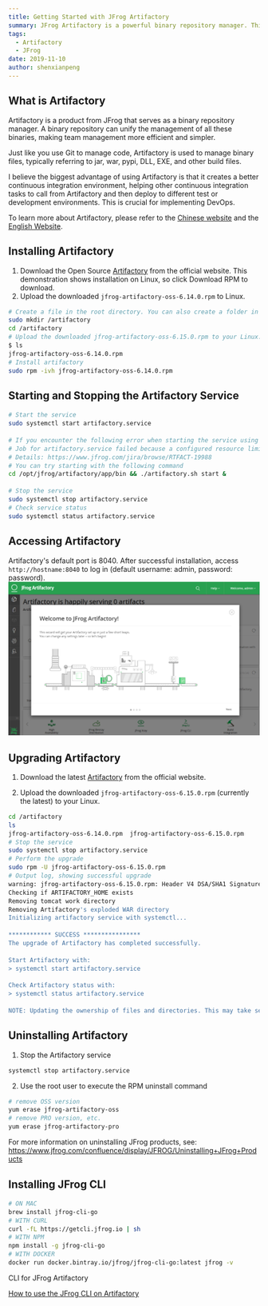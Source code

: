 ```yaml
---
title: Getting Started with JFrog Artifactory
summary: JFrog Artifactory is a powerful binary repository manager. This article introduces its installation, upgrade, and usage.
tags:
  - Artifactory
  - JFrog
date: 2019-11-10
author: shenxianpeng
---
```


## What is Artifactory

Artifactory is a product from JFrog that serves as a binary repository manager.  A binary repository can unify the management of all these binaries, making team management more efficient and simpler.

Just like you use Git to manage code, Artifactory is used to manage binary files, typically referring to jar, war, pypi, DLL, EXE, and other build files.

I believe the biggest advantage of using Artifactory is that it creates a better continuous integration environment, helping other continuous integration tasks to call from Artifactory and then deploy to different test or development environments. This is crucial for implementing DevOps.



To learn more about Artifactory, please refer to the [Chinese website](https://www.jfrogchina.com/) and the [English Website](https://jfrog.com/artifactory/).

## Installing Artifactory

1. Download the Open Source [Artifactory](https://jfrog.com/open-source/#artifactory) from the official website. This demonstration shows installation on Linux, so click Download RPM to download.
2. Upload the downloaded `jfrog-artifactory-oss-6.14.0.rpm` to Linux.

```bash
# Create a file in the root directory. You can also create a folder in any directory.
sudo mkdir /artifactory
cd /artifactory
# Upload the downloaded jfrog-artifactory-oss-6.15.0.rpm to your Linux.
$ ls
jfrog-artifactory-oss-6.14.0.rpm
# Install artifactory
sudo rpm -ivh jfrog-artifactory-oss-6.14.0.rpm
```

## Starting and Stopping the Artifactory Service

```bash
# Start the service
sudo systemctl start artifactory.service

# If you encounter the following error when starting the service using the above command:
# Job for artifactory.service failed because a configured resource limit was exceeded. See "systemctl status artifactory.service" and "journalctl -xe" for details.
# Details: https://www.jfrog.com/jira/browse/RTFACT-19988
# You can try starting with the following command
cd /opt/jfrog/artifactory/app/bin && ./artifactory.sh start &

# Stop the service
sudo systemctl stop artifactory.service
# Check service status
sudo systemctl status artifactory.service
```

## Accessing Artifactory

Artifactory's default port is 8040. After successful installation, access `http://hostname:8040` to log in (default username: admin, password: password).
![Artifactory 首页](homepage.png)

## Upgrading Artifactory

1. Download the latest [Artifactory](https://jfrog.com/open-source/#artifactory) from the official website.

2. Upload the downloaded `jfrog-artifactory-oss-6.15.0.rpm` (currently the latest) to your Linux.

```bash
cd /artifactory
ls
jfrog-artifactory-oss-6.14.0.rpm  jfrog-artifactory-oss-6.15.0.rpm
# Stop the service
sudo systemctl stop artifactory.service
# Perform the upgrade
sudo rpm -U jfrog-artifactory-oss-6.15.0.rpm
# Output log, showing successful upgrade
warning: jfrog-artifactory-oss-6.15.0.rpm: Header V4 DSA/SHA1 Signature, key ID d7639232: NOKEY
Checking if ARTIFACTORY_HOME exists
Removing tomcat work directory
Removing Artifactory's exploded WAR directory
Initializing artifactory service with systemctl...

************ SUCCESS ****************
The upgrade of Artifactory has completed successfully.

Start Artifactory with:
> systemctl start artifactory.service

Check Artifactory status with:
> systemctl status artifactory.service

NOTE: Updating the ownership of files and directories. This may take several minutes. Do not stop the installation/upgrade process.
```

## Uninstalling Artifactory

1. Stop the Artifactory service

```bash
systemctl stop artifactory.service
```

2. Use the root user to execute the RPM uninstall command

```bash
# remove OSS version
yum erase jfrog-artifactory-oss
# remove PRO version, etc.
yum erase jfrog-artifactory-pro
```

For more information on uninstalling JFrog products, see: https://www.jfrog.com/confluence/display/JFROG/Uninstalling+JFrog+Products

## Installing JFrog CLI

```bash
# ON MAC
brew install jfrog-cli-go
# WITH CURL
curl -fL https://getcli.jfrog.io | sh
# WITH NPM
npm install -g jfrog-cli-go
# WITH DOCKER
docker run docker.bintray.io/jfrog/jfrog-cli-go:latest jfrog -v
```

CLI for JFrog Artifactory

[How to use the JFrog CLI on Artifactory](https://www.jfrog.com/confluence/display/CLI/CLI+for+JFrog+Artifactory)